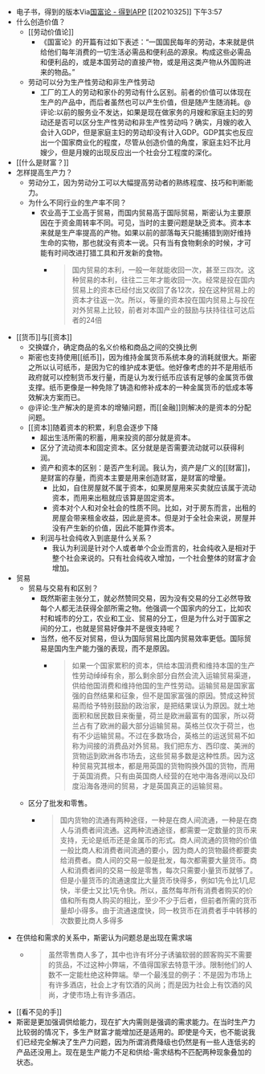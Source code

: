 - 电子书，得到的版本Via[国富论 - 得到APP](https://www.dedao.cn/reader?id=kQX7yD4MVoN52PDAnlRdzK6qvg8XEwbo950ZJjBb7rO4ypxGa9LeQm1kYng9YzK5) [[20210325]] 下午3:57
- 什么创造价值？
    - [[劳动价值论]]
        - 《国富论》的开篇有过如下表述：“一国国民每年的劳动，本来就是供给他们每年消费的一切生活必需品和便利品的源泉。构成这些必需品和便利品的，或是本国劳动的直接产物，或是用这类产物从外国购进来的物品。”
    - 劳动可以分为生产性劳动和非生产性劳动
        - 工厂的工人的劳动和家仆的劳动有什么区别。前者的价值可以体现在生产的产品中，而后者虽然也可以产生价值，但是随产生随消耗。@评论:以前的服务业不发达，如果是现在做家务的月嫂和家庭主妇的劳动还是否可以区分生产性劳动和非生产性劳动吗？确实，月嫂的收入会计入GDP，但是家庭主妇的劳动却没有计入GDP。GDP其实也反应出一个国家商业化的程度，尽管从创造价值的角度，家庭主妇不比月嫂少，但是月嫂的出现反应出一个社会分工程度的深化。
- [[什么是财富？]]
- 怎样提高生产力？
    - 劳动分工，因为劳动分工可以大幅提高劳动者的熟练程度、技巧和判断能力。
    - 为什么不同行业的生产率不同？
        - 农业高于工业高于贸易，而国内贸易高于国际贸易，斯密认为主要原因在于资金周转率不同。可见，当时的主要问题是缺乏资本。资本本来就是生产率提高的产物。如果以前的部落每天只能捕猎到刚好维持生命的实物，那也就没有资本一说。只有当有食物剩余的时候，才可能有时间改进打猎工具和开发新的食物。
            - >国内贸易的本利，一般一年就能收回一次，甚至三四次。这种贸易的本利，往往二三年才能收回一次。经常是投在国内贸易上的资本已经付出又收回了各12次，投在这种贸易上的资本才往返一次。所以，等量的资本投在国内贸易上与投在对外贸易上比较，前者对本国产业的鼓励与扶持往往可达后者的24倍
- [[货币]]与[[资本]]
    - 交换媒介，确定商品的名义价格和商品之间的交换比例
    - 斯密也支持使用[[纸币]]，因为维持金属货币系统本身的消耗就很大。斯密之所以认可纸币，是因为它的维护成本更低。他好像考虑的并不是用纸币政府就可以控制货币发行量，而是认为发行纸币应该有足够的金属货币做支撑。纸币更像是一种免除了铸造和修补成本的一种金属货币的低成本等效解决方案而已。
    - @评论:生产解决的是资本的增殖问题，而[[金融]]则解决的是资本的分配问题。
    - [[资本]]随着资本的积累，利息会逐步下降
        - 超出生活所需的积蓄，用来投资的部分就是资本。
        - 区分了流动资本和固定资本。区分就是是否需要流动就可以获得利润。
        - 资产和资本的区别：是否产生利润。我认为，资产是广义的[[财富]]，是财富的存量，而资本主要是用来创造财富，是财富的增量。
            - 比如，自住房屋就不属于资本，如果房屋用来买卖就应该属于流动资本，而用来出租就应该算是固定资本。
            - 资本对个人和对全社会的性质不同。比如，对于房东而言，出租的房屋会带来租金收益，因此是资本。但是对于全社会来说，房屋并没有产生新的价值，因此不能算作资本。
        - 利润与社会纯收入到底是什么关系？
            - 我认为利润是针对个人或者单个企业而言的，社会纯收入是相对于整个社会来说的。只有社会纯收入增加，一个社会整体的财富才会增加。
- 贸易
    - 贸易与交易有和区别？
        - 既然斯密主张分工，就必然赞同交易，因为没有交易的分工必然导致每个人都无法获得全部所需之物。他强调一个国家内的分工，比如农村和城市的分工，农业和工业、贸易的分工，但是为什么对于国家之间的分工，也就是贸易好像并不是很支持呢？
        - 当然，他不反对贸易，但认为国际贸易比国内贸易效率更低。国际贸易是国内生产能力强的表现，而不是原因。
            - >如果一个国家累积的资本，供给本国消费和维持本国的生产性劳动绰绰有余，那么剩余部分自然会流入运输贸易渠道，供给他国消费和维持他国的生产性劳动。运输贸易是国家富强的自然结果和征象，但不是国家富强的原因。赞成这种贸易而给予特别鼓励的政治家，是把结果误认为原因。就土地面积和居民数目来衡量，荷兰是欧洲最富有的国家，所以荷兰占有了欧洲的最大部分运输贸易。英格兰仅次于荷兰，也有不少运输贸易。不过在多数场合，英格兰的运送贸易不如称为间接的消费品对外贸易。我们把东方、西印度、美洲的货物运到欧洲各市场去，这些贸易多数是这种性质。因为这种贸易究其根本，都是用英国的货物购换外国的货物，而用于英国消费。只有由英国商人经营的在地中海各港间以及印度沿海各港间的贸易，才是英国真正的运输贸易。
    - 区分了批发和零售。
        - >国内货物的流通有两种途径，一种是在商人间流通，一种是在商人与消费者间流通。这两种流通途径，都需要一定数量的货币来支持，无论是纸币还是金属币的形式。商人间流通的货物的价值一般比商人和消费者间流通的要小，因为商人的货物最终都要卖给消费者。商人间的交易一般是批发，每次都需要大量货币。商人和消费者间的交易一般是零售，每次只需要小量货币就够了。但是小量货币的流通速度比大量货币快得多，例如1先令比1几尼快，半便士又比1先令快。所以，虽然每年所有消费者购买的价值和所有商人购买的相比，至少不少于后者，但前者所需的货币量却小得多。由于流通速度快，同一枚货币在消费者手中转移的次数要比商人多得多
- 在供给和需求的关系中，斯密认为问题总是出现在需求端
    - >虽然零售商人多了，其中也许有坏分子诱骗软弱的顾客购买不需要的货品，不过这种小弊端，不值得国家去特意干涉。限制他们的人数不一定能杜绝这种弊端。举一个最浅显的例子：不是因为市场上有许多酒店，社会上才有饮酒的风尚；而是因为社会上有饮酒的风尚，才使市场上有许多酒店。
- [[看不见的手]]
- 斯密是更加强调供给能力，现在扩大内需则是强调的需求能力。在当时生产力比较弱的情况下，多生产财富才能增加还是适用的。即使是今天，也不能说我们已经完全解决了生产力问题，因为所谓消费降级也仍然是有一些人连低劣的产品还没用上。现在是生产能力不足和供给-需求结构不匹配两种现象叠加的状态。
